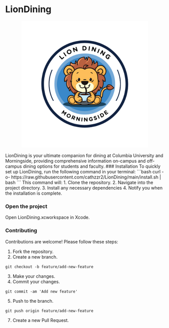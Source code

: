 # LionDining
<p align="center">
  <img src="https://raw.githubusercontent.com/cathzzr2/LionDining/main/Assets/logo-sample.png" width="400" height="400" alt="Logo">
</p>
LionDining is your ultimate companion for dining at Columbia University and Morningside, providing comprehensive information on-campus and off-campus dining options for students and faculty.
### Installation
To quickly set up LionDining, run the following command in your terminal:
```bash
curl -o- https://raw.githubusercontent.com/cathzzr2/LionDining/main/install.sh | bash
```
This command will:
1. Clone the repository.
2. Navigate into the project directory.
3. Install any necessary dependencies
4. Notify you when the installation is complete.

### Open the project

Open LionDining.xcworkspace in Xcode.

### Contributing

Contributions are welcome! Please follow these steps:

1. Fork the repository.
2. Create a new branch.
```
git checkout -b feature/add-new-feature
```
3. Make your changes.
4. Commit your changes.
```
git commit -am 'Add new feature'
```
5. Push to the branch.
```
git push origin feature/add-new-feature
```
7. Create a new Pull Request.



